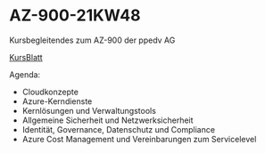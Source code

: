 # AZ-900-21KW48
Kursbegleitendes zum AZ-900 der ppedv AG

[KursBlatt](https://ppedv.de/schulung/Kurse/Azure_Grundlagen_AZ-900T00-AC_Microsoft_Training_Seminar_Kurs.aspx)

Agenda:
- Cloudkonzepte
- Azure-Kerndienste
- Kernlösungen und Verwaltungstools
- Allgemeine Sicherheit und Netzwerksicherheit
- Identität, Governance, Datenschutz und Compliance
- Azure Cost Management und Vereinbarungen zum Servicelevel
